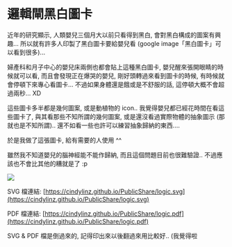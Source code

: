 # 邏輯閘黑白圖卡

近年的研究顯示, 人類嬰兒三個月大以前只看得到黑白, 會對黑白構成的圖案有興趣... 所以就有許多人印製了黑白圖卡要給嬰兒看 (google image「黑白圖卡」可以看到很多)...

婦產科和月子中心的嬰兒床兩側也都會貼上這種黑白圖卡, 嬰兒醒來張開眼睛的時候就可以看, 而且會發現正在爆哭的嬰兒, 剛好頭轉過來看到圖卡的時候, 有時候就會停頓下來專心看圖卡... 不過如果身體還是餓或是不舒服的話, 這停頓大概不會超過兩秒... XD

這些圖卡多半都是幾何圖案, 或是動植物的 icon.. 我覺得嬰兒都已經花時間在看這些圖卡了, 與其看那些不知所謂的幾何圖案, 或是還沒看過實際物體的抽象圖示 (那就也是不知所謂).. 還不如看一些也許可以練習抽象歸納的東西....

於是我做了這張圖卡, 給有需要的人使用 ^^

雖然我不知道嬰兒的腦神經能不能作歸納, 而且這個問題目前也很難驗證.. 不過應該也不會比其他的糟就是了 :p

![](https://cindylinz.github.io/PublicShare/logic.svg)

SVG 檔連結: [https://cindylinz.github.io/PublicShare/logic.svg](https://cindylinz.github.io/PublicShare/logic.svg)

PDF 檔連結: [https://cindylinz.github.io/PublicShare/logic.pdf](https://cindylinz.github.io/PublicShare/logic.pdf)

SVG & PDF 檔是倒過來的, 記得印出來以後翻過來用比較好.. (我覺得啦
